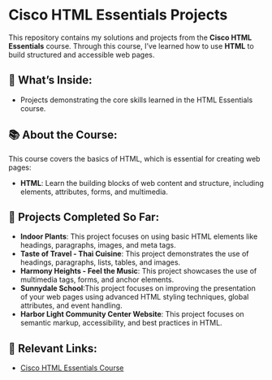 # Cisco HTML Essentials Projects

This repository contains my solutions and projects from the **Cisco HTML Essentials** course. Through this course, I’ve learned how to use **HTML** to build structured and accessible web pages.

## 📂 What’s Inside:
- Projects demonstrating the core skills learned in the HTML Essentials course.

## 📚 About the Course:
This course covers the basics of HTML, which is essential for creating web pages:
- **HTML**: Learn the building blocks of web content and structure, including elements, attributes, forms, and multimedia.

## 📝 Projects Completed So Far:
- **Indoor Plants**: This project focuses on using basic HTML elements like headings, paragraphs, images, and meta tags.
- **Taste of Travel - Thai Cuisine**: This project demonstrates the use of headings, paragraphs, lists, tables, and images.
- **Harmony Heights - Feel the Music**: This project showcases the use of multimedia tags, forms, and anchor elements.
- **Sunnydale School**:This project focuses on improving the presentation of your web pages using advanced HTML styling techniques, global attributes, and event handling.
- **Harbor Light Community Center Website**: This project focuses on semantic markup, accessibility, and best practices in HTML.

## 🔗 Relevant Links:
- [Cisco HTML Essentials Course](https://www.netacad.com/courses/html-essentials?courseLang=en-US)
